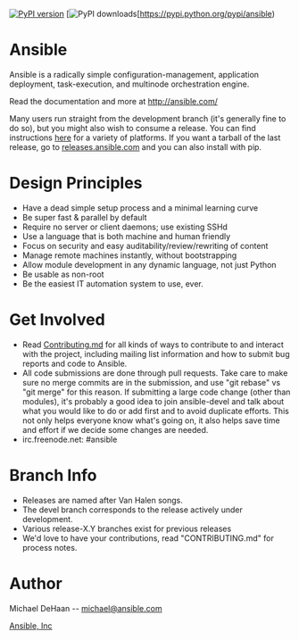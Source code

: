 [![PyPI version](https://badge.fury.io/py/ansible.png)](http://badge.fury.io/py/ansible) [![PyPI downloads](https://pypip.in/d/ansible/badge.png)[https://pypi.python.org/pypi/ansible)


Ansible
=======

Ansible is a radically simple configuration-management, application deployment, task-execution, and multinode orchestration engine.

Read the documentation and more at http://ansible.com/

Many users run straight from the development branch (it's generally fine to do so), but you might also wish to consume a release.  You can find 
instructions [here](http://docs.ansible.com/intro_getting_started.html) for a variety of platforms.  If you want a tarball of the last release, go to [releases.ansible.com](http://releases.ansible.com/ansible) and you can also install with pip.

Design Principles
=================

   * Have a dead simple setup process and a minimal learning curve
   * Be super fast & parallel by default
   * Require no server or client daemons; use existing SSHd
   * Use a language that is both machine and human friendly
   * Focus on security and easy auditability/review/rewriting of content
   * Manage remote machines instantly, without bootstrapping
   * Allow module development in any dynamic language, not just Python
   * Be usable as non-root
   * Be the easiest IT automation system to use, ever.
  
Get Involved
============

   * Read [Contributing.md](https://github.com/ansible/ansible/blob/devel/CONTRIBUTING.md) for all kinds of ways to contribute to and interact with the project, including mailing list information and how to submit bug reports and code to Ansible.  
   * All code submissions are done through pull requests.  Take care to make sure no merge commits are in the submission, and use "git rebase" vs "git merge" for this reason.  If submitting a large code change (other than modules), it's probably a good idea to join ansible-devel and talk about what you would like to do or add first and to avoid duplicate efforts.  This not only helps everyone know what's going on, it also helps save time and effort if we decide some changes are needed.
   * irc.freenode.net: #ansible

Branch Info
===========

   * Releases are named after Van Halen songs.
   * The devel branch corresponds to the release actively under development.
   * Various release-X.Y branches exist for previous releases
   * We'd love to have your contributions, read "CONTRIBUTING.md" for process notes.

Author
======

Michael DeHaan -- michael@ansible.com

[Ansible, Inc](http://ansible.com)

